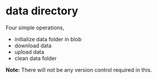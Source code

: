 # data directory

Four simple operations,

* initialize data folder in blob
* download data
* upload data
* clean data folder

__Note:__ There will not be any version control required in this.
